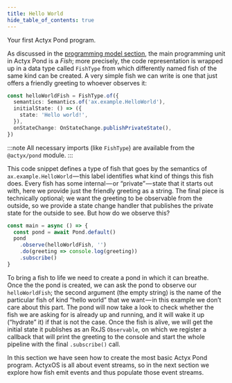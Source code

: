 ```yaml
---
title: Hello World
hide_table_of_contents: true
---
```


Your first Actyx Pond program.

As discussed in the [programming model section](../programming-model.md), the main programming unit in Actyx Pond is a _Fish_; more precisely, the code representation is wrapped up in a data type called `FishType` from which differently named fish of the same kind can be created.
A very simple fish we can write is one that just offers a friendly greeting to whoever observes it:

```typescript
const helloWorldFish = FishType.of({
  semantics: Semantics.of('ax.example.HelloWorld'),
  initialState: () => ({
    state: 'Hello world!',
  }),
  onStateChange: OnStateChange.publishPrivateState(),
})
```

:::note
All necessary imports (like `FishType`) are available from the `@actyx/pond` module.
:::

This code snippet defines a type of fish that goes by the semantics of `ax.example.HelloWorld` — this label identifies what kind of things this fish does.
Every fish has some internal — or “private” — state that it starts out with, here we provide just the friendly greeting as a string.
The final piece is technically optional; we want the greeting to be observable from the outside, so we provide a state change handler that publishes the private state for the outside to see. But how do we observe this?

```typescript
const main = async () => {
  const pond = await Pond.default()
  pond
    .observe(helloWorldFish, '')
    .do(greeting => console.log(greeting))
    .subscribe()
}
```

To bring a fish to life we need to create a pond in which it can breathe.
Once the the pond is created, we can ask the pond to observe our `helloWorldFish`; the second argument (the empty string) is the name of the particular fish of kind “hello world” that we want — in this example we don’t care about this part.
The pond will now take a look to check whether the fish we are asking for is already up and running, and it will wake it up (“hydrate” it) if that is not the case.
Once the fish is alive, we will get the initial state it publishes as an RxJS `Observable`, on which we register a callback that will print the greeting to the console and start the whole pipeline with the final `.subscribe()` call.

In this section we have seen how to create the most basic Actyx Pond program.
ActyxOS is all about event streams, so in the next section we explore how fish emit events and thus populate those event streams.
